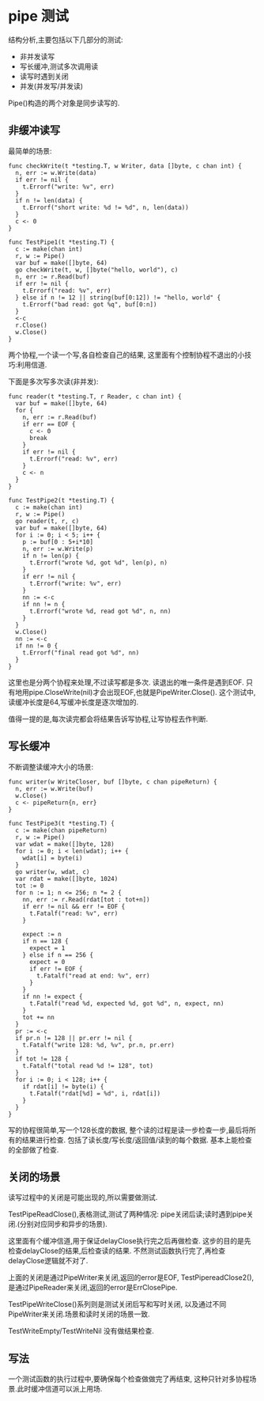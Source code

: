 # pipe 测试

结构分析,主要包括以下几部分的测试:

- 非并发读写
- 写长缓冲,测试多次调用读
- 读写时遇到关闭
- 并发(并发写/并发读)

Pipe()构造的两个对象是同步读写的.

## 非缓冲读写

最简单的场景:

    func checkWrite(t *testing.T, w Writer, data []byte, c chan int) {
      n, err := w.Write(data)
      if err != nil {
        t.Errorf("write: %v", err)
      }
      if n != len(data) {
        t.Errorf("short write: %d != %d", n, len(data))
      }
      c <- 0
    }

    func TestPipe1(t *testing.T) {
      c := make(chan int)
      r, w := Pipe()
      var buf = make([]byte, 64)
      go checkWrite(t, w, []byte("hello, world"), c)
      n, err := r.Read(buf)
      if err != nil {
        t.Errorf("read: %v", err)
      } else if n != 12 || string(buf[0:12]) != "hello, world" {
        t.Errorf("bad read: got %q", buf[0:n])
      }
      <-c
      r.Close()
      w.Close()
    }

两个协程,一个读一个写,各自检查自己的结果,
这里面有个控制协程不退出的小技巧:利用信道.

下面是多次写多次读(非并发):

    func reader(t *testing.T, r Reader, c chan int) {
      var buf = make([]byte, 64)
      for {
        n, err := r.Read(buf)
        if err == EOF {
          c <- 0
          break
        }
        if err != nil {
          t.Errorf("read: %v", err)
        }
        c <- n
      }
    }

    func TestPipe2(t *testing.T) {
      c := make(chan int)
      r, w := Pipe()
      go reader(t, r, c)
      var buf = make([]byte, 64)
      for i := 0; i < 5; i++ {
        p := buf[0 : 5+i*10]
        n, err := w.Write(p)
        if n != len(p) {
          t.Errorf("wrote %d, got %d", len(p), n)
        }
        if err != nil {
          t.Errorf("write: %v", err)
        }
        nn := <-c
        if nn != n {
          t.Errorf("wrote %d, read got %d", n, nn)
        }
      }
      w.Close()
      nn := <-c
      if nn != 0 {
        t.Errorf("final read got %d", nn)
      }
    }

这里也是分两个协程来处理,不过读写都是多次.
读退出的唯一条件是遇到EOF.
只有地用pipe.CloseWrite(nil)才会出现EOF,也就是PipeWriter.Close().
这个测试中,读缓冲长度是64,写缓冲长度是逐次增加的.

值得一提的是,每次读完都会将结果告诉写协程,让写协程去作判断.

## 写长缓冲

不断调整读缓冲大小的场景:

    func writer(w WriteCloser, buf []byte, c chan pipeReturn) {
      n, err := w.Write(buf)
      w.Close()
      c <- pipeReturn{n, err}
    }

    func TestPipe3(t *testing.T) {
      c := make(chan pipeReturn)
      r, w := Pipe()
      var wdat = make([]byte, 128)
      for i := 0; i < len(wdat); i++ {
        wdat[i] = byte(i)
      }
      go writer(w, wdat, c)
      var rdat = make([]byte, 1024)
      tot := 0
      for n := 1; n <= 256; n *= 2 {
        nn, err := r.Read(rdat[tot : tot+n])
        if err != nil && err != EOF {
          t.Fatalf("read: %v", err)
        }

        expect := n
        if n == 128 {
          expect = 1
        } else if n == 256 {
          expect = 0
          if err != EOF {
            t.Fatalf("read at end: %v", err)
          }
        }
        if nn != expect {
          t.Fatalf("read %d, expected %d, got %d", n, expect, nn)
        }
        tot += nn
      }
      pr := <-c
      if pr.n != 128 || pr.err != nil {
        t.Fatalf("write 128: %d, %v", pr.n, pr.err)
      }
      if tot != 128 {
        t.Fatalf("total read %d != 128", tot)
      }
      for i := 0; i < 128; i++ {
        if rdat[i] != byte(i) {
          t.Fatalf("rdat[%d] = %d", i, rdat[i])
        }
      }
    }

写的协程很简单,写一个128长度的数据,
整个读的过程是读一步检查一步,最后将所有的结果进行检查.
包括了读长度/写长度/返回值/读到的每个数据.
基本上能检查的全部做了检查.

## 关闭的场景

读写过程中的关闭是可能出现的,所以需要做测试.

TestPipeReadClose(),表格测试,测试了两种情况:
pipe关闭后读;读时遇到pipe关闭.(分别对应同步和异步的场景).

这里面有个缓冲信道,用于保证delayClose执行完之后再做检查.
这步的目的是先检查delayClose的结果,后检查读的结果.
不然测试函数执行完了,再检查delayClose逻辑就不对了.

上面的关闭是通过PipeWriter来关闭,返回的error是EOF,
TestPipereadClose2(),是通过PipeReader来关闭,返回的error是ErrClosePipe.

TestPipeWriteClose()系列则是测试关闭后写和写时关闭,
以及通过不同PipeWriter来关闭.场景和读时关闭的场景一致.

TestWriteEmpty/TestWriteNil 没有做结果检查.

## 写法

一个测试函数的执行过程中,要确保每个检查做做完了再结束,
这种只针对多协程场景.此时缓冲信道可以派上用场.
